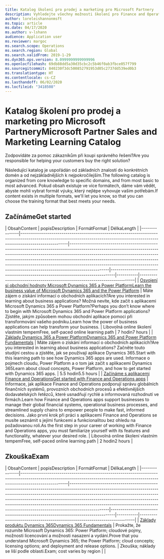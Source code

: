 ```yaml
---
title: Katalog školení pro prodej a marketing pro Microsoft Partnery
description: Vyhledejte všechny možnosti školení pro Finance and Operations.
author: loreleishannonmsft
ms.topic: article
ms.date: 04/17/2020
ms.author: v-lshann
audience: Application user
ms.reviewer: margoc
ms.search.scope: Operations
ms.search.region: Global
ms.search.validFrom: 2019-1-29
ms.dyn365.ops.version: 8.0999999999999996
ms.openlocfilehash: 69db88dd5a30d35cbc2c5b46f0ab3fbce057f799
ms.sourcegitcommit: 840230f3dc500852791953d05c2737dd539ed0b3
ms.translationtype: HT
ms.contentlocale: cs-CZ
ms.lasthandoff: 06/02/2020
ms.locfileid: "3418508"
---
```

# <a name="microsoft-partner-sales-and-marketing-learning-catalog"></a><span data-ttu-id="f5737-103">Katalog školení pro prodej a marketing pro Microsoft Partnery</span><span class="sxs-lookup"><span data-stu-id="f5737-103">Microsoft Partner Sales and Marketing Learning Catalog</span></span>

<span data-ttu-id="f5737-104">Zodpovídáte za pomoc zákazníkům při koupi správného řešení?</span><span class="sxs-lookup"><span data-stu-id="f5737-104">Are you responsible for helping your customers buy the right solution?</span></span> 

<span data-ttu-id="f5737-105">Následující katalog je uspořádán od základních znalostí do konkrétních domén a od nejzákladnějších k nejpokročilejším.</span><span class="sxs-lookup"><span data-stu-id="f5737-105">The following catalog is organized from core knowledge to specific domains, and from most basic to most advanced.</span></span> <span data-ttu-id="f5737-106">Pokud obsah existuje ve více formátech, dáme vám vědět, abyste mohli vybrat formát výuky, který nejlépe vyhovuje vašim potřebám.</span><span class="sxs-lookup"><span data-stu-id="f5737-106">If content exists in multiple formats, we'll let you know, so that you can choose the training format that best meets your needs.</span></span> 


## <a name="get-started"></a><span data-ttu-id="f5737-107">Začínáme<a name="get-started"></a></span><span class="sxs-lookup"><span data-stu-id="f5737-107">Get started<a name="get-started"></a></span></span>
| <span data-ttu-id="f5737-108">Obsah</span><span class="sxs-lookup"><span data-stu-id="f5737-108">Content</span></span>  | <span data-ttu-id="f5737-109">popis</span><span class="sxs-lookup"><span data-stu-id="f5737-109">Description</span></span>  | <span data-ttu-id="f5737-110">Formát</span><span class="sxs-lookup"><span data-stu-id="f5737-110">Format</span></span>  | <span data-ttu-id="f5737-111">Délka</span><span class="sxs-lookup"><span data-stu-id="f5737-111">Length</span></span>    | 
|---------------|------------------------------------------------------------------------------------------------------------------------------------------------------------------------------------|--------------------------------------------------------------------------------------------------------------------------------------------------------------------------------------------------------------------------------------------------------------------------------------------------------------------------------------------------------------------------------------------------------------------------|--------------------------------------------------------------------------------|-----------|---------------------------------------------------------------------------|
| [<span data-ttu-id="f5737-112">Osvojení si obchodní hodnoty Microsoft Dynamics 365 a Power Platform</span><span class="sxs-lookup"><span data-stu-id="f5737-112">Learn the business value of Microsoft Dynamics 365 and the Power Platform</span></span>](https://docs.microsoft.com/learn/paths/learn-business-value-of-dynamics-365-and-power-platform/) | <span data-ttu-id="f5737-113">Máte zájem o získání informací o obchodních aplikacích?</span><span class="sxs-lookup"><span data-stu-id="f5737-113">Are you interested in learning about business applications?</span></span> <span data-ttu-id="f5737-114">Možná nevíte, kde začít s aplikacemi Microsoft Dynamics 365 a Power Platform?</span><span class="sxs-lookup"><span data-stu-id="f5737-114">Perhaps you don’t know where to begin with Microsoft Dynamics 365 and Power Platform applications?</span></span> <span data-ttu-id="f5737-115">Zjistěte, jakým způsobem mohou obchodní aplikace pomoci při transformování vašeho podniku.</span><span class="sxs-lookup"><span data-stu-id="f5737-115">Learn how the power of business applications can help transform your business.</span></span>  | <span data-ttu-id="f5737-116">Libovolná online školení vlastním tempem</span><span class="sxs-lookup"><span data-stu-id="f5737-116">Free, self-paced online learning path</span></span>                                          | <span data-ttu-id="f5737-117">7 hodin</span><span class="sxs-lookup"><span data-stu-id="f5737-117">7 hours</span></span> |
| [<span data-ttu-id="f5737-118">Základy Dynamics 365 a Power Platform</span><span class="sxs-lookup"><span data-stu-id="f5737-118">Dynamics 365 and Power Platform Fundamentals</span></span>](https://docs.microsoft.com/learn/paths/dyn-power-plat-bus-app-fundamentals/)  | <span data-ttu-id="f5737-119">Máte zájem o získání informací o obchodních aplikacích?</span><span class="sxs-lookup"><span data-stu-id="f5737-119">Are you interested in learning about business applications?</span></span> <span data-ttu-id="f5737-120">Začněte touto studijní cestou a zjistěte, jak se používají aplikace Dynamics 365.</span><span class="sxs-lookup"><span data-stu-id="f5737-120">Start with this learning path to see how Dynamics 365 apps are used.</span></span> <span data-ttu-id="f5737-121">Informace o pojmech cloudu, Power Platform a o tom jak začít s aplikacemi Dynamics 365</span><span class="sxs-lookup"><span data-stu-id="f5737-121">Learn about cloud concepts, Power Platform, and how to get started with Dynamics 365 apps.</span></span> | <span data-ttu-id="f5737-122">5.5 hodin</span><span class="sxs-lookup"><span data-stu-id="f5737-122">5.5 hours</span></span> |
| [<span data-ttu-id="f5737-123">Začínáme s aplikacemi Finance and Operations</span><span class="sxs-lookup"><span data-stu-id="f5737-123">Get started with Finance and Operations apps</span></span>](https://docs.microsoft.com/learn/paths/get-started-with-dynamics-365-for-finance-and-ops/)  | <span data-ttu-id="f5737-124">Informace, jak aplikace Finance and Operations podporují správu globálních finančních systémů, provozních obchodních procesů a efektivnějších dodavatelských řetězců, které usnadňují rychlé a informovaná rozhodnutí ve firmách.</span><span class="sxs-lookup"><span data-stu-id="f5737-124">Learn how Finance and Operations apps support businesses to manage their global financial systems, operational business processes, and streamlined supply chains to empower people to make fast, informed decisions.</span></span> <span data-ttu-id="f5737-125">Jako první krok při práci s aplikacemi Finance and Operations se musíte seznámit s jejími funkcemi a funkcionalitou bez ohledu na požadovanou roli.</span><span class="sxs-lookup"><span data-stu-id="f5737-125">As the first step in your career of working with Finance and Operations apps, you must familiarize yourself with its features and functionality, whatever your desired role.</span></span> | <span data-ttu-id="f5737-126">Libovolná online školení vlastním tempem</span><span class="sxs-lookup"><span data-stu-id="f5737-126">Free, self-paced online learning path</span></span>   | <span data-ttu-id="f5737-127">2 hodin</span><span class="sxs-lookup"><span data-stu-id="f5737-127">2 hours</span></span> |



## <a name="exam"></a><span data-ttu-id="f5737-128">Zkouška<a name="exam"></a></span><span class="sxs-lookup"><span data-stu-id="f5737-128">Exam<a name="exam"></a></span></span>
| <span data-ttu-id="f5737-129">Obsah</span><span class="sxs-lookup"><span data-stu-id="f5737-129">Content</span></span>  | <span data-ttu-id="f5737-130">popis</span><span class="sxs-lookup"><span data-stu-id="f5737-130">Description</span></span>  | <span data-ttu-id="f5737-131">Formát</span><span class="sxs-lookup"><span data-stu-id="f5737-131">Format</span></span> | <span data-ttu-id="f5737-132">Délka</span><span class="sxs-lookup"><span data-stu-id="f5737-132">Length</span></span>    | 
|---------------|------------------------------------------------------------------------------------------------------------------------------------------------------------------------------------|--------------------------------------------------------------------------------------------------------------------------------------------------------------------------------------------------------------------------------------------------------------------------------------------------------------------------------------------------------------------------------------------------------------------------|--------------------------------------------------------------------------------|-----------|---------------------------------------------------------------------------|
| [<span data-ttu-id="f5737-133">Základy produktu Dynamics 365</span><span class="sxs-lookup"><span data-stu-id="f5737-133">Dynamics 365 Fundamentals</span></span>](https://docs.microsoft.com/learn/certifications/d365-fundamentals?wt.mc_id=learningredirect_certs-web-wwl)                                                                                       | <span data-ttu-id="f5737-134">Prokažte, že rozumíte Microsoft Dynamics 365: Power Platform; cloudové pojmy, možnosti licencování a možnosti nasazení a vydání.</span><span class="sxs-lookup"><span data-stu-id="f5737-134">Prove that you understand Microsoft Dynamics 365; the Power Platform; cloud concepts; licensing options; and deployment and release options.</span></span>  | <span data-ttu-id="f5737-135">Zkouška; náklady se liší podle oblasti.</span><span class="sxs-lookup"><span data-stu-id="f5737-135">Exam; cost varies by region</span></span>                                                    |           |
